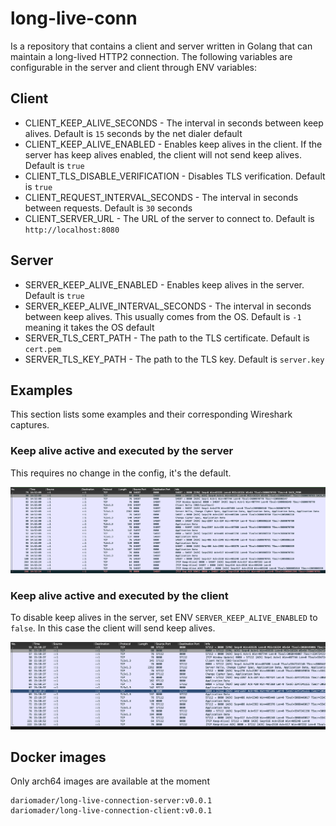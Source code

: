 # long-live-conn

Is a repository that contains a client and server written in Golang that can maintain a long-lived HTTP2 connection. The following variables are configurable in the server and client through ENV variables:

## Client

- CLIENT_KEEP_ALIVE_SECONDS - The interval in seconds between keep alives. Default is `15` seconds by the net dialer default
- CLIENT_KEEP_ALIVE_ENABLED - Enables keep alives in the client. If the server has keep alives enabled, the client will not send keep alives. Default is `true`
- CLIENT_TLS_DISABLE_VERIFICATION - Disables TLS verification. Default is `true`
- CLIENT_REQUEST_INTERVAL_SECONDS - The interval in seconds between requests. Default is `30` seconds
- CLIENT_SERVER_URL - The URL of the server to connect to. Default is `http://localhost:8080`


## Server

- SERVER_KEEP_ALIVE_ENABLED - Enables keep alives in the server. Default is `true`
- SERVER_KEEP_ALIVE_INTERVAL_SECONDS - The interval in seconds between keep alives. This usually comes from the OS. Default is `-1` meaning it takes the OS default
- SERVER_TLS_CERT_PATH - The path to the TLS certificate. Default is `cert.pem`
- SERVER_TLS_KEY_PATH - The path to the TLS key. Default is `server.key`


## Examples

This section lists some examples and their corresponding Wireshark captures.

### Keep alive active and executed by the server

This requires no change in the config, it's the default.

![Keep alive active and done by the server](./assets/keep-alive-by-server.png)

### Keep alive active and executed by the client

To disable keep alives in the server, set ENV `SERVER_KEEP_ALIVE_ENABLED` to `false`. In this case the client will send keep alives.

![Keep alive active and done by the client](./assets/keep-alive-by-client.png)

## Docker images

Only arch64 images are available at the moment

```
dariomader/long-live-connection-server:v0.0.1
dariomader/long-live-connection-client:v0.0.1
```
